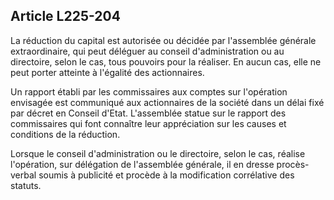 Article L225-204
----
La réduction du capital est autorisée ou décidée par l'assemblée générale
extraordinaire, qui peut déléguer au conseil d'administration ou au directoire,
selon le cas, tous pouvoirs pour la réaliser. En aucun cas, elle ne peut porter
atteinte à l'égalité des actionnaires.

Un rapport établi par les commissaires aux comptes sur l'opération envisagée est
communiqué aux actionnaires de la société dans un délai fixé par décret en
Conseil d'Etat. L'assemblée statue sur le rapport des commissaires qui font
connaître leur appréciation sur les causes et conditions de la réduction.

Lorsque le conseil d'administration ou le directoire, selon le cas, réalise
l'opération, sur délégation de l'assemblée générale, il en dresse procès-verbal
soumis à publicité et procède à la modification corrélative des statuts.
